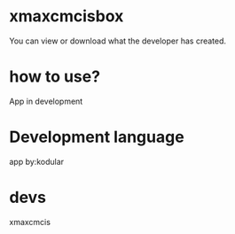 # xmaxcmcisbox
You can view or download what the developer has created.
# how to use?
App in development
# Development language
app by:kodular
# devs
xmaxcmcis
